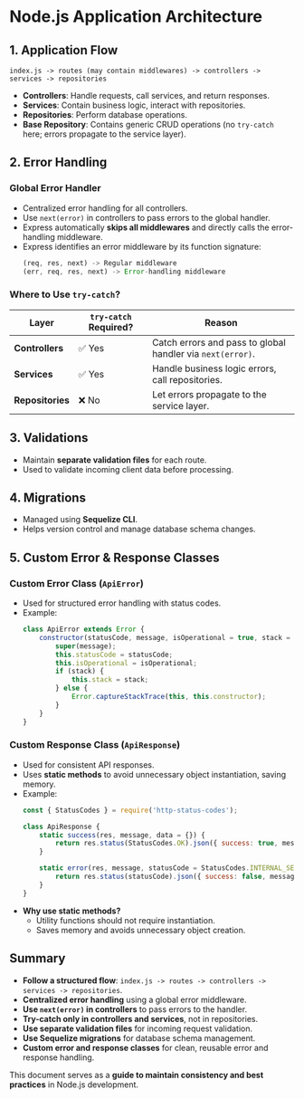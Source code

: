 # Node.js Application Architecture

## **1. Application Flow**
```
index.js -> routes (may contain middlewares) -> controllers -> services -> repositories
```
- **Controllers**: Handle requests, call services, and return responses.
- **Services**: Contain business logic, interact with repositories.
- **Repositories**: Perform database operations.
- **Base Repository**: Contains generic CRUD operations (no `try-catch` here; errors propagate to the service layer).

## **2. Error Handling**

### **Global Error Handler**
- Centralized error handling for all controllers.
- Use `next(error)` in controllers to pass errors to the global handler.
- Express automatically **skips all middlewares** and directly calls the error-handling middleware.
- Express identifies an error middleware by its function signature:
  ```js
  (req, res, next) -> Regular middleware
  (err, req, res, next) -> Error-handling middleware
  ```

### **Where to Use `try-catch`?**
| Layer         | `try-catch` Required? | Reason |
|--------------|-------------------|--------|
| **Controllers** | ✅ Yes | Catch errors and pass to global handler via `next(error)`. |
| **Services** | ✅ Yes | Handle business logic errors, call repositories. |
| **Repositories** | ❌ No | Let errors propagate to the service layer. |

## **3. Validations**
- Maintain **separate validation files** for each route.
- Used to validate incoming client data before processing.

## **4. Migrations**
- Managed using **Sequelize CLI**.
- Helps version control and manage database schema changes.

## **5. Custom Error & Response Classes**

### **Custom Error Class (`ApiError`)**
- Used for structured error handling with status codes.
- Example:
  ```js
  class ApiError extends Error {
      constructor(statusCode, message, isOperational = true, stack = '') {
          super(message);
          this.statusCode = statusCode;
          this.isOperational = isOperational;
          if (stack) {
              this.stack = stack;
          } else {
              Error.captureStackTrace(this, this.constructor);
          }
      }
  }
  ```

### **Custom Response Class (`ApiResponse`)**
- Used for consistent API responses.
- Uses **static methods** to avoid unnecessary object instantiation, saving memory.
- Example:
  ```js
  const { StatusCodes } = require('http-status-codes');
  
  class ApiResponse {
      static success(res, message, data = {}) {
          return res.status(StatusCodes.OK).json({ success: true, message, data });
      }
  
      static error(res, message, statusCode = StatusCodes.INTERNAL_SERVER_ERROR) {
          return res.status(statusCode).json({ success: false, message });
      }
  }
  ```
- **Why use static methods?**
  - Utility functions should not require instantiation.
  - Saves memory and avoids unnecessary object creation.

## **Summary**
- **Follow a structured flow**: `index.js -> routes -> controllers -> services -> repositories`.
- **Centralized error handling** using a global error middleware.
- **Use `next(error)` in controllers** to pass errors to the handler.
- **Try-catch only in controllers and services**, not in repositories.
- **Use separate validation files** for incoming request validation.
- **Use Sequelize migrations** for database schema management.
- **Custom error and response classes** for clean, reusable error and response handling.

This document serves as a **guide to maintain consistency and best practices** in Node.js development.



